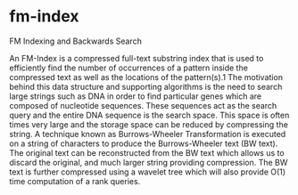 fm-index
========

FM Indexing and Backwards Search

An FM-Index is a compressed full-text substring index that is used to efficiently find the number of occurrences of a pattern inside the compressed text as well as the locations of the pattern(s).1 The motivation behind this data structure and supporting algorithms is the need to search large strings such as DNA in order to find particular genes which are composed of nucleotide sequences. These sequences act as the search query and the entire DNA sequence is the search space. This space is often times very large and the storage space can be reduced by compressing the string. A technique known as Burrows-Wheeler Transformation is executed on a string of characters to produce the Burrows-Wheeler text (BW text). The original text can be reconstructed from the BW text which allows us to discard the original, and much larger string providing compression. The BW text is further compressed using a wavelet tree which will also provide O(1) time computation of a rank queries.

